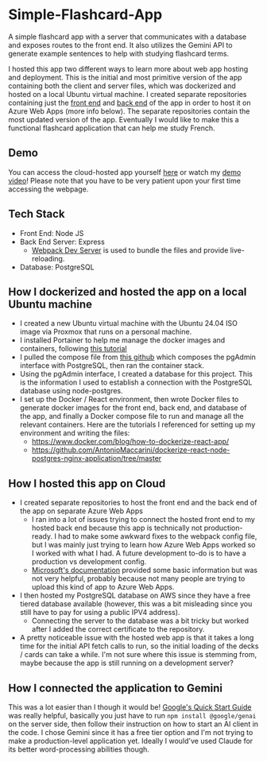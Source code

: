 # Simple-Flashcard-App
A simple flashcard app with a server that communicates with a database and exposes routes to the front end. It also utilizes the Gemini API to generate example sentences to help with studying flashcard terms.

I hosted this app two different ways to learn more about web app hosting and deployment. This is the initial and most primitive version of the app containing both the client and server files, which was dockerized and hosted on a local Ubuntu virtual machine. I created separate repositories containing just the [front end](https://github.com/teena1313/flashcard-app-ftend) and [back end](https://github.com/teena1313/flashcard-app-bcknd) of the app in order to host it on Azure Web Apps (more info below). The separate repositories contain the most updated version of the app. Eventually I would like to make this a functional flashcard application that can help me study French.

## Demo
You can access the cloud-hosted app yourself [here](https://notecard-ftend-faa6dna6dnetgwa6.westus-01.azurewebsites.net/) or watch my [demo video](https://youtu.be/MsdW5I5AijM)! Please note that you have to be very patient upon your first time accessing the webpage.

## Tech Stack
- Front End: Node JS
- Back End Server: Express
  - [Webpack Dev Server](https://webpack.js.org/) is used to bundle the files and provide live-reloading.
- Database: PostgreSQL

## How I dockerized and hosted the app on a local Ubuntu machine
- I created a new Ubuntu virtual machine with the Ubuntu 24.04 ISO image via Proxmox that runs on a personal machine.
- I installed Portainer to help me manage the docker images and containers, following [this tutorial](https://www.cherryservers.com/blog/install-portainer-ubuntu)
- I pulled the compose file from [this github](https://github.com/khezen/compose-postgres) which composes the pgAdmin interface with PostgreSQL, then ran the container stack.
- Using the pgAdmin interface, I created a database for this project. This is the information I used to establish a connection with the PostgreSQL database using node-postgres.
- I set up the Docker / React environment, then wrote Docker files to generate docker images for the front end, back end, and database of the app, and finally a Docker compose file to run and manage all the relevant containers. Here are the tutorials I referenced for setting up my environment and writing the files:
  - https://www.docker.com/blog/how-to-dockerize-react-app/
  - https://github.com/AntonioMaccarini/dockerize-react-node-postgres-nginx-application/tree/master

## How I hosted this app on Cloud
- I created separate repositories to host the front end and the back end of the app on separate Azure Web Apps
  - I ran into a lot of issues trying to connect the hosted front end to my hosted back end because this app is technically not production-ready. I had to make some awkward fixes to the webpack config file, but I was mainly just trying to learn how Azure Web Apps worked so I worked with what I had. A future development to-do is to have a production vs development config.
  - [Microsoft's documentation](https://learn.microsoft.com/en-us/azure/static-web-apps/deploy-react?pivots=github) provided some basic information but was not very helpful, probably because not many people are trying to upload this kind of app to Azure Web Apps.
- I then hosted my PostgreSQL database on AWS since they have a free tiered database available (however, this was a bit misleading since you still have to pay for using a public IPV4 address).
  - Connecting the server to the database was a bit tricky but worked after I added the correct certificate to the repository.
- A pretty noticeable issue with the hosted web app is that it takes a long time for the initial API fetch calls to run, so the initial loading of the decks / cards can take a while. I'm not sure where this issue is stemming from, maybe because the app is still running on a development server?

## How I connected the application to Gemini
This was a lot easier than I though it would be! [Google's Quick Start Guide](https://ai.google.dev/gemini-api/docs/quickstart) was really helpful, basically you just have to run `npm install @google/genai` on the server side, then follow their instruction on how to start an AI client in the code. I chose Gemini since it has a free tier option and I'm not trying to make a production-level application yet. Ideally I would've used Claude for its better word-processing abilities though.

